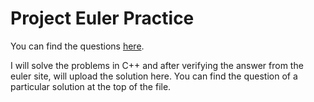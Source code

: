 # Project Euler Practice

You can find the questions [here](https://projecteuler.net/archives).

I will solve the problems in C++ and after verifying the answer from the euler site, will upload the solution here. You can find the question of a particular solution at the top of the file.